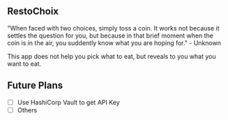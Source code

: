## RestoChoix

"When faced with two choices, simply toss a coin. It works not because it settles the question for you, but because in that brief moment when the coin is in the air, you suddently know what you are hoping for." - Unknown

This app does not help you pick what to eat, but reveals to you what you want to eat.

## Future Plans
- [ ] Use HashiCorp Vault to get API Key
- [ ] Others 
